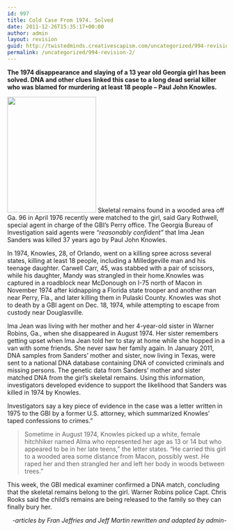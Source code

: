 ```yaml
---
id: 997
title: Cold Case From 1974. Solved
date: 2011-12-26T15:35:17+00:00
author: admin
layout: revision
guid: http://twistedminds.creativescapism.com/uncategorized/994-revision-2/
permalink: /uncategorized/994-revision-2/
---
```

<p class="dropcap-first">
  <strong>The 1974 disappearance and slaying of a 13 year old Georgia girl has been solved. DNA and other clues linked this case to a long dead serial killer who was blamed for murdering at least 18 people &#8211; Paul John Knowles.</strong>
</p>

[<img src="http://twistedminds.creativescapism.com/wordpress/wp-content/uploads/2011/12/Ima-Jean-Sanders.jpg" alt="" title="Ima Jean Sanders" width="204" height="266" class="left size-full wp-image-995" />](http://twistedminds.creativescapism.com/wordpress/wp-content/uploads/2011/12/Ima-Jean-Sanders.jpg) Skeletal remains found in a wooded area off Ga. 96 in April 1976 recently were matched to the girl, said Gary Rothwell, special agent in charge of the GBI’s Perry office. The Georgia Bureau of Investigation said agents were _&#8220;reasonably confident&#8221;_ that Ima Jean Sanders was killed 37 years ago by Paul John Knowles.

In 1974, Knowles, 28, of Orlando, went on a killing spree across several states, killing at least 18 people, including a Milledgeville man and his teenage daughter. Carwell Carr, 45, was stabbed with a pair of scissors, while his daughter, Mandy was strangled in their home.Knowles was captured in a roadblock near McDonough on I-75 north of Macon in November 1974 after kidnapping a Florida state trooper and another man near Perry, Fla., and later killing them in Pulaski County. Knowles was shot to death by a GBI agent on Dec. 18, 1974, while attempting to escape from custody near Douglasville.

Ima Jean was living with her mother and her 4-year-old sister in Warner Robins, Ga., when she disappeared in August 1974. Her sister remembers getting upset when Ima Jean told her to stay at home while she hopped in a van with some friends. She never saw her family again. In January 2011, DNA samples from Sanders’ mother and sister, now living in Texas, were sent to a national DNA database containing DNA of convicted criminals and missing persons. The genetic data from Sanders’ mother and sister matched DNA from the girl&#8217;s skeletal remains. Using this information, investigators developed evidence to support the likelihood that Sanders was killed in 1974 by Knowles.

Investigators say a key piece of evidence in the case was a letter written in 1975 to the GBI by a former U.S. attorney, which summarized Knowles&#8217; taped confessions to crimes.&#8221;

> Sometime in August 1974, Knowles picked up a white, female hitchhiker named Alma who represented her age as 13 or 14 but who appeared to be in her late teens,&#8221; the letter states. &#8220;He carried this girl to a wooded area some distance from Macon, possibly west. He raped her and then strangled her and left her body in woods between trees.&#8221;

This week, the GBI medical examiner confirmed a DNA match, concluding that the skeletal remains belong to the girl. Warner Robins police Capt. Chris Rooks said the child&#8217;s remains are being released to the family so they can finally bury her.

<p style="text-align: right;">
  <em>-articles by Fran Jeffries and Jeff Martin rewritten and adapted by admin-</em>
</p>